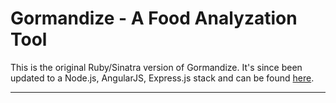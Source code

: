# Gormandize - A Food Analyzation Tool
This is the original Ruby/Sinatra version of Gormandize. It's since been updated to a Node.js, AngularJS, Express.js stack and can be found [here](https://github.com/blunatic/gormandize-node).

---

